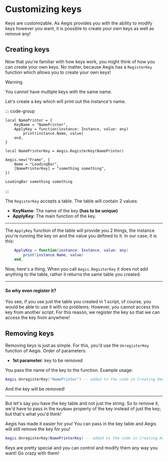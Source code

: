# Customizing keys

Keys are customizable. As Aegis provides you with the ability to modify keys however you want, it is possible to create your own keys as well as remove any!

## Creating keys

Now that you're familiar with how keys work, you might think of how you can create your own keys. No matter, because Aegis has a `RegisterKey` function which allows you to create your own keys!

> [!WARNING]
> You cannot have multiple keys with the same name.

Let's create a key which will print out the instance's name.

::: code-group

```lua{8,12} [Test.luau]
local NamePrinter = {
	KeyName = "NamePrinter",
	ApplyKey = function(instance: Instance, value: any)
		print(instance.Name, value)
	end,
}

local NamePrinterKey = Aegis.RegisterKey(NamePrinter)

Aegis.new("Frame", {
	Name = "LoadingBar",
	[NamePrinterKey] = "something something",
})
```

```txt [Output]
LoadingBar something something
```

:::

The `RegisterKey` accepts a table. The table will contain 2 values:

- **KeyName**: The name of the key **(has to be unique)**
- **ApplyKey**: The main function of the key.

---

The `ApplyKey` function of the table will provide you 2 things, the instance you're running the key on and the value you defined to it. In our case, it is this:

```lua
	ApplyKey = function(instance: Instance, value: any)
		print(instance.Name, value)
	end,
```

Now, here's a thing. When you call `Aegis.RegisterKey` it does not add anything to the table, rather it returns the same table you created.

---

#### So why even register it?

You see, if you use just the table you created in 1 script, of course, you would be able to use it with no problems. However, you cannot access this key from another script. For this reason, we register the key so that we can access the key from anywhere!

## Removing keys

Removing keys is just as simple. For this, you'd use the `UnregisterKey` function of Aegis. Order of parameters:

- **1st parameter**: key to be removed

You pass the name of the key to the function. Example usage:

```lua
Aegis.UnregisterKey("NamePrinter") -- added to the code in Creating Keys section
```

And the key will be removed!

---

But let's say you have the key table and not just the string. So to remove it, we'd have to pass in the `KeyName` property of the key instead of just the key; but that's what you'd think!

Aegis has made it easier for you! You can pass in the key table and Aegis will still remove the key for you!

```lua
Aegis.UnregisterKey(NamePrinterKey) -- added to the code in Creating Keys section
```

Keys are pretty special and you can control and modify them any way you want! Go crazy with them!
